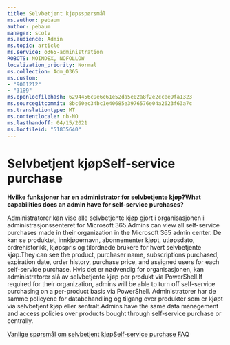 ```yaml
---
title: Selvbetjent kjøpsspørsmål
ms.author: pebaum
author: pebaum
manager: scotv
ms.audience: Admin
ms.topic: article
ms.service: o365-administration
ROBOTS: NOINDEX, NOFOLLOW
localization_priority: Normal
ms.collection: Adm_O365
ms.custom:
- "9001212"
- "3189"
ms.openlocfilehash: 6294456c9e6c61e52da5e02a8f2e2ccee9fa1323
ms.sourcegitcommit: 8bc60ec34bc1e40685e3976576e04a2623f63a7c
ms.translationtype: MT
ms.contentlocale: nb-NO
ms.lasthandoff: 04/15/2021
ms.locfileid: "51835640"
---
```

# <a name="self-service-purchase"></a><span data-ttu-id="ed5a2-102">Selvbetjent kjøp</span><span class="sxs-lookup"><span data-stu-id="ed5a2-102">Self-service purchase</span></span>

<span data-ttu-id="ed5a2-103">**Hvilke funksjoner har en administrator for selvbetjente kjøp?**</span><span class="sxs-lookup"><span data-stu-id="ed5a2-103">**What capabilities does an admin have for self-service purchases?**</span></span>

<span data-ttu-id="ed5a2-104">Administratorer kan vise alle selvbetjente kjøp gjort i organisasjonen i administrasjonssenteret for Microsoft 365.</span><span class="sxs-lookup"><span data-stu-id="ed5a2-104">Admins can view all self-service purchases made in their organization in the Microsoft 365 admin center.</span></span> <span data-ttu-id="ed5a2-105">De kan se produktet, innkjøpernavn, abonnementer kjøpt, utløpsdato, ordrehistorikk, kjøpspris og tilordnede brukere for hvert selvbetjente kjøp.</span><span class="sxs-lookup"><span data-stu-id="ed5a2-105">They can see the product, purchaser name, subscriptions purchased, expiration date, order history, purchase price, and assigned users for each self-service purchase.</span></span>  <span data-ttu-id="ed5a2-106">Hvis det er nødvendig for organisasjonen, kan administratorer slå av selvbetjente kjøp per produkt via PowerShell.</span><span class="sxs-lookup"><span data-stu-id="ed5a2-106">If required for their organization, admins will be able to turn off self-service purchasing on a per-product basis via PowerShell.</span></span>  <span data-ttu-id="ed5a2-107">Administratorer har de samme policyene for databehandling og tilgang over produkter som er kjøpt via selvbetjent kjøp eller sentralt.</span><span class="sxs-lookup"><span data-stu-id="ed5a2-107">Admins have the same data management and access policies over products bought through self-service purchase or centrally.</span></span>

[<span data-ttu-id="ed5a2-108">Vanlige spørsmål om selvbetjent kjøp</span><span class="sxs-lookup"><span data-stu-id="ed5a2-108">Self-service purchase FAQ</span></span>](https://aka.ms/self-service-purchase-faq)

